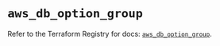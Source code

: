 # `aws_db_option_group`

Refer to the Terraform Registry for docs: [`aws_db_option_group`](https://registry.terraform.io/providers/hashicorp/aws/6.14.0/docs/resources/db_option_group).

